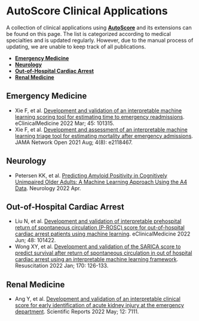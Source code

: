 # AutoScore Clinical Applications

A collection of clinical applications using [**AutoScore**](README.md) and its extensions can be found on this page. The list is categorized according to medical specialties and is updated regularly. However, due to the manual process of updating, we are unable to keep track of all publications.
   - [**Emergency Medicine**](#emergency-medicine)
   - [**Neurology**](#neurology)
   - [**Out-of-Hospital Cardiac Arrest**](#out-of-hospital-cardiac-arrest)
   - [**Renal Medicine**](#renal-medicine)

## Emergency Medicine
* Xie F, et al. [Development and validation of an interpretable machine learning scoring tool for estimating time to emergency readmissions](https://www.thelancet.com/journals/eclinm/article/PIIS2589-5370(22)00045-1/fulltext). eClinicalMedicine 2022 Mar; 45: 101315.
* Xie F, et al. [Development and assessment of an interpretable machine learning triage tool for estimating mortality after emergency admissions](https://jamanetwork.com/journals/jamanetworkopen/fullarticle/2783549). JAMA Network Open 2021 Aug; 4(8): e2118467.

## Neurology
* Petersen KK, et al. [Predicting Amyloid Positivity in Cognitively Unimpaired Older Adults: A Machine Learning Approach Using the A4 Data](https://n.neurology.org/content/early/2022/04/25/WNL.0000000000200553). Neurology 2022 Apr.

## Out-of-Hospital Cardiac Arrest
* Liu N, et al. [Development and validation of interpretable prehospital return of spontaneous circulation (P-ROSC) score for out-of-hospital cardiac arrest patients using machine learning](https://doi.org/10.1016/j.eclinm.2022.101422). eClinicalMedicine 2022 Jun; 48: 101422.
* Wong XY, et al. [Development and validation of the SARICA score to predict survival after return of spontaneous circulation in out of hospital cardiac arrest using an interpretable machine learning framework](https://www.sciencedirect.com/science/article/abs/pii/S0300957221004834). Resuscitation 2022 Jan; 170: 126-133.

## Renal Medicine
* Ang Y, et al. [Development and validation of an interpretable clinical score for early identification of acute kidney injury at the emergency department](https://www.nature.com/articles/s41598-022-11129-4). Scientific Reports 2022 May; 12: 7111.

